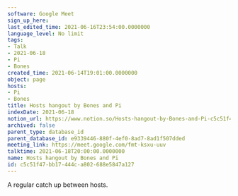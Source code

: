 ```yaml
---
software: Google Meet
sign_up_here: 
last_edited_time: 2021-06-16T23:54:00.0000000
language_level: No limit
tags:
- Talk
- 2021-06-18
- Pi
- Bones
created_time: 2021-06-14T19:01:00.0000000
object: page
hosts:
- Pi
- Bones
title: Hosts hangout by Bones and Pi
indexDate: 2021-06-18
notion_url: https://www.notion.so/Hosts-hangout-by-Bones-and-Pi-c5c51f47bb17444ca802688e5847a127
archived: false
parent_type: database_id
parent_database_id: e9339446-880f-4ef0-8ad7-8ad1f507dded
meeting_link: https://meet.google.com/fmt-ksxu-uuv
talktime: 2021-06-18T20:00:00.0000000
name: Hosts hangout by Bones and Pi
id: c5c51f47-bb17-444c-a802-688e5847a127
---
```


A regular catch up between hosts.


